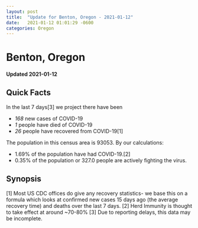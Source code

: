 ```yaml
---
layout: post
title:  "Update for Benton, Oregon - 2021-01-12"
date:   2021-01-12 01:01:29 -0600
categories: Oregon
---
```


# Benton, Oregon
#### Updated 2021-01-12

## Quick Facts

In the last 7 days[3] we project there have been
- *168* new cases of COVID-19
- *1* people have died of COVID-19
- *26* people have recovered from COVID-19[1]

The population in this census area is 93053. By our calculations:
- 1.69% of the population have had COVID-19.[2]
- 0.35% of the population or 327.0 people are actively fighting the virus.

## Synopsis




[1] Most US CDC offices do give any recovery statistics- we base this on a formula which looks at confirmed new cases
15 days ago (the average recovery time) and deaths over the last 7 days.
[2] Herd Immunity is thought to take effect at around ~70-80%
[3] Due to reporting delays, this data may be incomplete. 
    